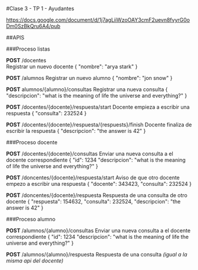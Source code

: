 #Clase 3 - TP 1 - Ayudantes

https://docs.google.com/document/d/1j7agLiiWzoOAY3cmF2uevn8fvyrG0oDm0SzBkQru6A4/pub


##APIS

###Proceso listas

**POST** /docentes  
Registrar un nuevo docente
{
  "nombre": "arya stark"
}

**POST** /alumnos
Registrar un nuevo alumno
{
  "nombre": "jon snow"
}

**POST** alumnos/{alumno}/consultas
Registrar una nueva consulta
{
  "descripcion": "what is the meaning of life the universe and everything?"
}

**POST** /docentes/{docente}/respuesta/start
Docente empieza a escribir una respuesta
{
  "consulta": 232524
}

**POST** /docentes/{docente}/respuesta/{respuests}/finish
Docente finaliza de escribir la respuesta
{
  "descripcion": "the answer is 42"
}

###Proceso docente

**POST** /docentes/{docente}/consultas
Enviar una nueva consulta a el docente correspondiente
{
  "id": 1234
  "descripcion": "what is the meaning of life the universe and everything?"
}

**POST** /doncentes/{docente}/respuesta/start
Aviso de que otro docente empezo a escribir una respuesta
{
  "docente": 343423,
  "consulta": 232524
}

**POST** /doncentes/{docente}/respuesta
Respuesta de una consulta de otro docente
{
  "respuesta": 154632,
  "consulta": 232524,
  "descripcion": "the answer is 42"
}

###Proceso alumno
 
**POST** /alumnos/{alumno}/consultas 
Enviar una nueva consulta a el docente correspondiente
{
  "id": 1234
  "descripcion": "what is the meaning of life the universe and everything?"
}

**POST** /alumnos/{alumno}/respuesta
Respuesta de una consulta
*(igual a la misma api del docente)*
